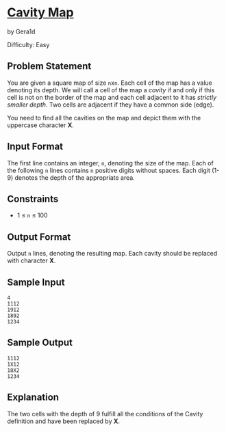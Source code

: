 # [Cavity Map]
by Gera1d

Difficulty: Easy

## Problem Statement

You are given a square map of size `n`x`n`. Each cell of the map has a value
denoting its depth. We will call a cell of the map a *cavity* if and only if
this cell is not on the border of the map and each cell adjacent to it has
*strictly smaller depth*. Two cells are adjacent if they have a common side
(edge).

You need to find all the cavities on the map and depict them with the
uppercase character **X**.

##  Input Format

The first line contains an integer, `n`, denoting the size of the map. Each
of the following `n` lines contains `n` positive digits without spaces. Each
digit (1-9) denotes the depth of the appropriate area.

## Constraints

* 1 &le; `n` &le; 100

## Output Format

Output `n` lines, denoting the resulting map. Each cavity should be replaced
with character **X**.

## Sample Input

```
4
1112
1912
1892
1234
```

## Sample Output

```
1112
1X12
18X2
1234
```

## Explanation

The two cells with the depth of 9 fulfill all the conditions of the Cavity
definition and have been replaced by **X**.

[Cavity Map]:https://www.hackerrank.com/challenges/cavity-map
